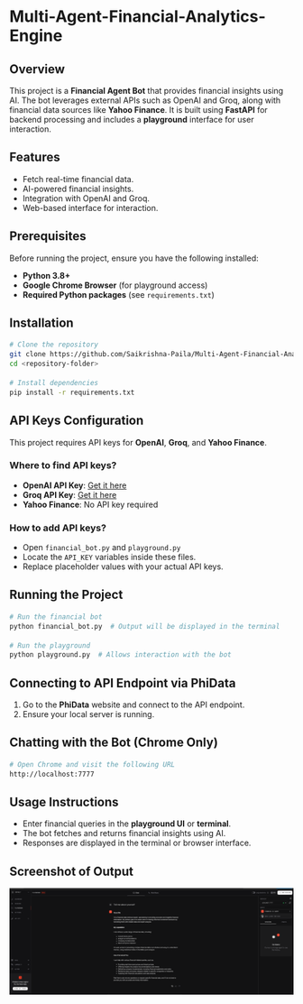 # Multi-Agent-Financial-Analytics-Engine


## Overview
This project is a **Financial Agent Bot** that provides financial insights using AI. The bot leverages external APIs such as OpenAI and Groq, along with financial data sources like **Yahoo Finance**. It is built using **FastAPI** for backend processing and includes a **playground** interface for user interaction.

## Features
- Fetch real-time financial data.
- AI-powered financial insights.
- Integration with OpenAI and Groq.
- Web-based interface for interaction.

## Prerequisites
Before running the project, ensure you have the following installed:
- **Python 3.8+**
- **Google Chrome Browser** (for playground access)
- **Required Python packages** (see `requirements.txt`)

## Installation
```sh
# Clone the repository
git clone https://github.com/Saikrishna-Paila/Multi-Agent-Financial-Analytics-Engine.git
cd <repository-folder>

# Install dependencies
pip install -r requirements.txt
```

## API Keys Configuration
This project requires API keys for **OpenAI**, **Groq**, and **Yahoo Finance**.

### Where to find API keys?
- **OpenAI API Key**: [Get it here](https://platform.openai.com/signup)
- **Groq API Key**: [Get it here](https://groq.com/)
- **Yahoo Finance**: No API key required

### How to add API keys?
- Open `financial_bot.py` and `playground.py`
- Locate the `API_KEY` variables inside these files.
- Replace placeholder values with your actual API keys.

## Running the Project
```sh
# Run the financial bot
python financial_bot.py  # Output will be displayed in the terminal

# Run the playground
python playground.py  # Allows interaction with the bot
```

## Connecting to API Endpoint via PhiData
1. Go to the **PhiData** website and connect to the API endpoint.
2. Ensure your local server is running.

## Chatting with the Bot (Chrome Only)
```sh
# Open Chrome and visit the following URL
http://localhost:7777
```

## Usage Instructions
- Enter financial queries in the **playground UI** or **terminal**.
- The bot fetches and returns financial insights using AI.
- Responses are displayed in the terminal or browser interface.

## Screenshot of Output

![Output Screenshot](https://github.com/Saikrishna-Paila/Multi-Agent-Financial-Analytics-Engine/blob/main/output.png)



